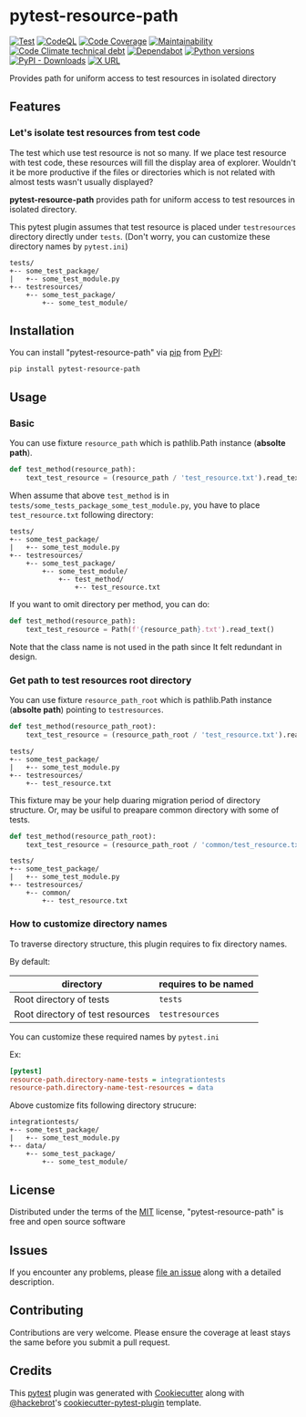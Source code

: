 # pytest-resource-path

[![Test](https://github.com/yukihiko-shinoda/pytest-resource-path/workflows/Test/badge.svg)](https://github.com/yukihiko-shinoda/pytest-resource-path/actions?query=workflow%3ATest)
[![CodeQL](https://github.com/yukihiko-shinoda/pytest-resource-path/workflows/CodeQL/badge.svg)](https://github.com/yukihiko-shinoda/pytest-resource-path/actions?query=workflow%3ACodeQL)
[![Code Coverage](https://qlty.sh/gh/yukihiko-shinoda/projects/pytest-resource-path/coverage.svg)](https://qlty.sh/gh/yukihiko-shinoda/projects/pytest-resource-path)
[![Maintainability](https://qlty.sh/gh/yukihiko-shinoda/projects/pytest-resource-path/maintainability.svg)](https://qlty.sh/gh/yukihiko-shinoda/projects/pytest-resource-path)
[![Code Climate technical debt](https://img.shields.io/codeclimate/tech-debt/yukihiko-shinoda/pytest-resource-path)](https://codeclimate.com/github/yukihiko-shinoda/pytest-resource-path)
[![Dependabot](https://flat.badgen.net/github/dependabot/yukihiko-shinoda/pytest-resource-path?icon=dependabot)](https://github.com/yukihiko-shinoda/pytest-resource-path/security/dependabot)
[![Python versions](https://img.shields.io/pypi/pyversions/pytest-resource-path.svg)](https://pypi.org/project/pytest-resource-path)
[![PyPI - Downloads](https://img.shields.io/pypi/dm/pytest-resource-path)](https://pypi.org/project/pytest-resource-path)
[![X URL](https://img.shields.io/twitter/url?style=social&url=https%3A%2F%2Fgithub.com%2Fyukihiko-shinoda%2Fpytest-resource-path)](https://x.com/intent/post?text=pytest-resource-path&url=https%3A%2F%2Fpypi.org%2Fproject%2Fpytest-resource-path%2F&hashtags=python)

Provides path for uniform access to test resources in isolated directory

## Features

### Let's isolate test resources from test code

The test which use test resource is not so many.
If we place test resource with test code, these resources will fill the display area of explorer. Wouldn't it be more productive if the files or directories which is not related with almost tests wasn't usually displayed?

**pytest-resource-path** provides path for uniform access to test resources in isolated directory.

This pytest plugin assumes that test resource is placed under `testresources` directory directly under `tests`. (Don't worry, you can customize these directory names by `pytest.ini`)

```plaintext
tests/
+-- some_test_package/
|   +-- some_test_module.py
+-- testresources/
    +-- some_test_package/
        +-- some_test_module/
```

## Installation

You can install "pytest-resource-path" via [pip] from [PyPI]:

```console
pip install pytest-resource-path
```

## Usage

### Basic

You can use fixture `resource_path` which is pathlib.Path instance (**absolte path**).

```python
def test_method(resource_path):
    text_test_resource = (resource_path / 'test_resource.txt').read_text()
```

When assume that above `test_method` is in `tests/some_tests_package_some_test_module.py`, you have to place `test_resource.txt` following directory:

```plaintext
tests/
+-- some_test_package/
|   +-- some_test_module.py
+-- testresources/
    +-- some_test_package/
        +-- some_test_module/
            +-- test_method/
                +-- test_resource.txt
```

If you want to omit directory per method, you can do:

```python
def test_method(resource_path):
    text_test_resource = Path(f'{resource_path}.txt').read_text()
```

Note that the class name is not used in the path since It felt redundant in design.

### Get path to test resources root directory

You can use fixture `resource_path_root` which is pathlib.Path instance (**absolte path**) pointing to `testresources`.

```python
def test_method(resource_path_root):
    text_test_resource = (resource_path_root / 'test_resource.txt').read_text()
```

```plaintext
tests/
+-- some_test_package/
|   +-- some_test_module.py
+-- testresources/
    +-- test_resource.txt
```

This fixture may be your help duaring migration period of directory structure.
Or, may be usiful to preapare common directory with some of tests.

```python
def test_method(resource_path_root):
    text_test_resource = (resource_path_root / 'common/test_resource.txt').read_text()
```

```plaintext
tests/
+-- some_test_package/
|   +-- some_test_module.py
+-- testresources/
    +-- common/
        +-- test_resource.txt
```

### How to customize directory names

To traverse directory structure, this plugin requires to fix directory names.

By default:

directory|requires to be named
---|---
Root directory of tests|`tests`
Root directory of test resources|`testresources`

You can customize these required names by `pytest.ini`

Ex:

```ini
[pytest]
resource-path.directory-name-tests = integrationtests
resource-path.directory-name-test-resources = data
```

Above customize fits following directory strucure:

```plaintext
integrationtests/
+-- some_test_package/
|   +-- some_test_module.py
+-- data/
    +-- some_test_package/
        +-- some_test_module/
```

## License

Distributed under the terms of the [MIT] license, "pytest-resource-path" is free and open source software

## Issues

If you encounter any problems, please [file an issue] along with a detailed description.

## Contributing

Contributions are very welcome.
Please ensure the coverage at least stays the same before you submit a pull request.

## Credits

This [pytest] plugin was generated with [Cookiecutter] along with [@hackebrot]'s [cookiecutter-pytest-plugin] template.

[Cookiecutter]: https://github.com/audreyr/cookiecutter
[@hackebrot]: https://github.com/hackebrot
[MIT]: http://opensource.org/licenses/MIT
[cookiecutter-pytest-plugin]: https://github.com/pytest-dev/cookiecutter-pytest-plugin
[file an issue]: https://github.com/yukihiko-shinoda/pytest-resource-path/issues
[pytest]: https://github.com/pytest-dev/pytest
[pip]: https://pypi.org/project/pip/
[PyPI]: https://pypi.org/project

